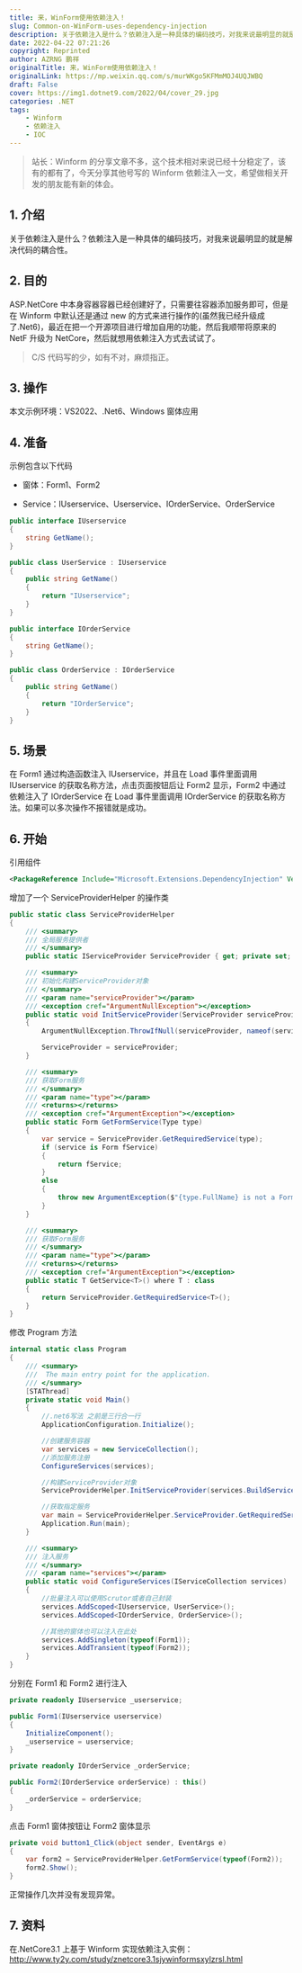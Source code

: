 ```yaml
---
title: 来，WinForm使用依赖注入！
slug: Common-on-WinForm-uses-dependency-injection
description: 关于依赖注入是什么？依赖注入是一种具体的编码技巧，对我来说最明显的就是解决代码的耦合性。
date: 2022-04-22 07:21:26
copyright: Reprinted
author: AZRNG 鹏祥
originalTitle: 来，WinForm使用依赖注入！
originalLink: https://mp.weixin.qq.com/s/murWKgo5KFMmMOJ4UQJWBQ
draft: False
cover: https://img1.dotnet9.com/2022/04/cover_29.jpg
categories: .NET
tags: 
    - Winform
    - 依赖注入
    - IOC
---
```


> 站长：Winform 的分享文章不多，这个技术相对来说已经十分稳定了，该有的都有了，今天分享其他号写的 Winform 依赖注入一文，希望做相关开发的朋友能有新的体会。

## 1. 介绍

关于依赖注入是什么？依赖注入是一种具体的编码技巧，对我来说最明显的就是解决代码的耦合性。

## 2. 目的

ASP.NetCore 中本身容器容器已经创建好了，只需要往容器添加服务即可，但是在 Winform 中默认还是通过 new 的方式来进行操作的(虽然我已经升级成了.Net6)，最近在把一个开源项目进行增加自用的功能，然后我顺带将原来的 NetF 升级为 NetCore，然后就想用依赖注入方式去试试了。

> C/S 代码写的少，如有不对，麻烦指正。

## 3. 操作

本文示例环境：VS2022、.Net6、Windows 窗体应用

## 4. 准备

示例包含以下代码

- 窗体：Form1、Form2

- Service：IUserservice、Userservice、IOrderService、OrderService

```csharp
public interface IUserservice
{
    string GetName();
}

public class UserService : IUserservice
{
    public string GetName()
    {
        return "IUserservice";
    }
}

public interface IOrderService
{
    string GetName();
}

public class OrderService : IOrderService
{
    public string GetName()
    {
        return "IOrderService";
    }
}
```

## 5. 场景

在 Form1 通过构造函数注入 IUserservice，并且在 Load 事件里面调用 IUserservice 的获取名称方法，点击页面按钮后让 Form2 显示，Form2 中通过依赖注入了 IOrderService 在 Load 事件里面调用 IOrderService 的获取名称方法。如果可以多次操作不报错就是成功。

## 6. 开始

引用组件

```xml
<PackageReference Include="Microsoft.Extensions.DependencyInjection" Version="6.0.0" />
```

增加了一个 ServiceProviderHelper 的操作类

```csharp
public static class ServiceProviderHelper
{
    /// <summary>
    /// 全局服务提供者
    /// </summary>
    public static IServiceProvider ServiceProvider { get; private set; } = null!;

    /// <summary>
    /// 初始化构建ServiceProvider对象
    /// </summary>
    /// <param name="serviceProvider"></param>
    /// <exception cref="ArgumentNullException"></exception>
    public static void InitServiceProvider(ServiceProvider serviceProvider)
    {
        ArgumentNullException.ThrowIfNull(serviceProvider, nameof(serviceProvider));

        ServiceProvider = serviceProvider;
    }

    /// <summary>
    /// 获取Form服务
    /// </summary>
    /// <param name="type"></param>
    /// <returns></returns>
    /// <exception cref="ArgumentException"></exception>
    public static Form GetFormService(Type type)
    {
        var service = ServiceProvider.GetRequiredService(type);
        if (service is Form fService)
        {
            return fService;
        }
        else
        {
            throw new ArgumentException($"{type.FullName} is not a Form");
        }
    }

    /// <summary>
    /// 获取Form服务
    /// </summary>
    /// <param name="type"></param>
    /// <returns></returns>
    /// <exception cref="ArgumentException"></exception>
    public static T GetService<T>() where T : class
    {
        return ServiceProvider.GetRequiredService<T>();
    }
}
```

修改 Program 方法

```csharp
internal static class Program
{
    /// <summary>
    ///  The main entry point for the application.
    /// </summary>
    [STAThread]
    private static void Main()
    {
        //.net6写法 之前是三行合一行
        ApplicationConfiguration.Initialize();

        //创建服务容器
        var services = new ServiceCollection();
        //添加服务注册
        ConfigureServices(services);

        //构建ServiceProvider对象
        ServiceProviderHelper.InitServiceProvider(services.BuildServiceProvider());

        //获取指定服务
        var main = ServiceProviderHelper.ServiceProvider.GetRequiredService<Form1>();
        Application.Run(main);
    }

    /// <summary>
    /// 注入服务
    /// </summary>
    /// <param name="services"></param>
    public static void ConfigureServices(IServiceCollection services)
    {
        //批量注入可以使用Scrutor或者自己封装
        services.AddScoped<IUserservice, UserService>();
        services.AddScoped<IOrderService, OrderService>();

        //其他的窗体也可以注入在此处
        services.AddSingleton(typeof(Form1));
        services.AddTransient(typeof(Form2));
    }
}
```

分别在 Form1 和 Form2 进行注入

```csharp
private readonly IUserservice _userservice;

public Form1(IUserservice userservice)
{
    InitializeComponent();
    _userservice = userservice;
}

private readonly IOrderService _orderService;

public Form2(IOrderService orderService) : this()
{
    _orderService = orderService;
}
```

点击 Form1 窗体按钮让 Form2 窗体显示

```csharp
private void button1_Click(object sender, EventArgs e)
{
    var form2 = ServiceProviderHelper.GetFormService(typeof(Form2));
    form2.Show();
}
```

正常操作几次并没有发现异常。

## 7. 资料

在.NetCore3.1 上基于 Winform 实现依赖注入实例：http://www.ty2y.com/study/znetcore3.1sjywinformsxylzrsl.html
